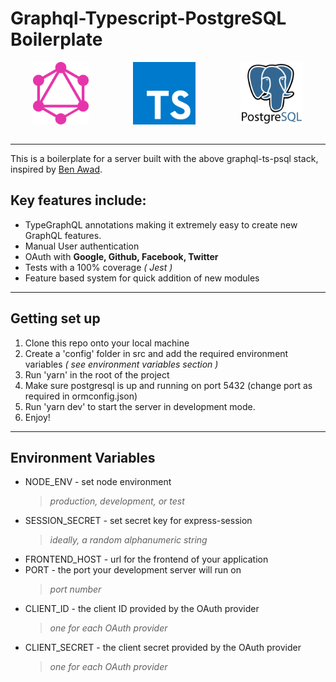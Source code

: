 # Graphql-Typescript-PostgreSQL Boilerplate

<center style="display:flex; justify-content:space-around; flex-flow: row nowrap" >
  <img 
    src="./assets/images/GraphQL_Logo.svg" 
    alt="GraphQL Icon" 
    height=100
  />
  <img 
    src="./assets/images/TypeScript_Logo.svg" 
    alt="TypeScript Icon" 
    height=100
  />
  <img 
    src="./assets/images/PostgreSQL_Logo.svg" 
    alt="PostgreSQL Icon" 
    height=100
  />
</center>
<br>

---

This is a boilerplate for a server built with the above
graphql-ts-psql stack, inspired by [Ben Awad](https://www.youtube.com/channel/UC-8QAzbLcRglXeN_MY9blyw "Ben's YouTube Channel").

## Key features include:

- TypeGraphQL annotations making it extremely easy to create
  new GraphQL features.
- Manual User authentication
- OAuth with **Google, Github, Facebook, Twitter**
- Tests with a 100% coverage _( Jest )_
- Feature based system for quick addition of new modules

---

## Getting set up

1. Clone this repo onto your local machine
2. Create a 'config' folder in src and add the required
   environment variables _( see environment variables section )_
3. Run 'yarn' in the root of the project
4. Make sure postgresql is up and running on port 5432 (change
   port as required in ormconfig.json)
5. Run 'yarn dev' to start the server in development mode.
6. Enjoy!

---

## Environment Variables

- NODE_ENV - set node environment
  > _production, development, or test_
- SESSION_SECRET - set secret key for express-session
  > _ideally, a random alphanumeric string_
- FRONTEND_HOST - url for the frontend of your application
- PORT - the port your development server will run on
  > _port number_
- CLIENT_ID - the client ID provided by the OAuth provider
  > _one for each OAuth provider_
- CLIENT_SECRET - the client secret provided by the OAuth
  provider
  > _one for each OAuth provider_
